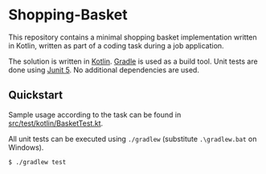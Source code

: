 # Shopping-Basket

This repository contains a minimal shopping basket implementation written in Kotlin, written as part of a coding task during a job application.

The solution is written in [Kotlin](https://kotlinlang.org/). [Gradle](https://gradle.org/) is used as a build tool. Unit tests are done using [Junit 5](https://junit.org/junit5/). No additional dependencies are used.

## Quickstart

Sample usage according to the task can be found in [src/test/kotlin/BasketTest.kt](src/test/kotlin/BasketTest.kt).

All unit tests can be executed using `./gradlew` (substitute `.\gradlew.bat` on Windows).

```sh
$ ./gradlew test
```
